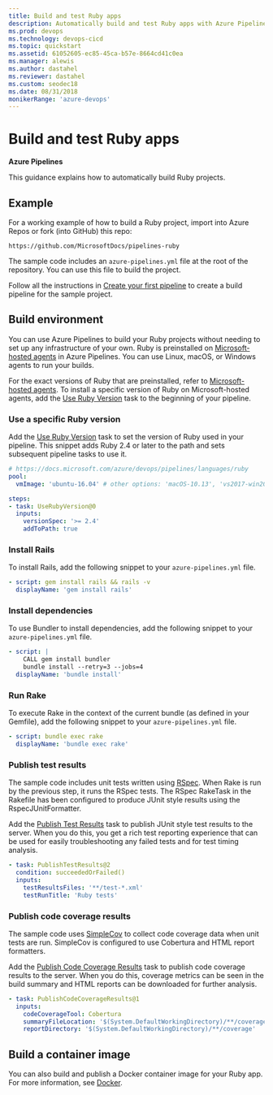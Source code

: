 ```yaml
---
title: Build and test Ruby apps
description: Automatically build and test Ruby apps with Azure Pipelines, Azure DevOps
ms.prod: devops
ms.technology: devops-cicd
ms.topic: quickstart
ms.assetid: 61052605-ec85-45ca-b57e-8664cd41c0ea
ms.manager: alewis
ms.author: dastahel
ms.reviewer: dastahel
ms.custom: seodec18
ms.date: 08/31/2018
monikerRange: 'azure-devops'
---
```


# Build and test Ruby apps

**Azure Pipelines**

This guidance explains how to automatically build Ruby projects.

## Example

For a working example of how to build a Ruby project, import into Azure Repos or fork (into GitHub) this repo:

```
https://github.com/MicrosoftDocs/pipelines-ruby
```

The sample code includes an `azure-pipelines.yml` file at the root of the repository.
You can use this file to build the project.

Follow all the instructions in [Create your first pipeline](../get-started-yaml.md) to create a build pipeline for the sample project.

## Build environment

You can use Azure Pipelines to build your Ruby projects without needing to set up any infrastructure of your own. Ruby is preinstalled on [Microsoft-hosted agents](../agents/hosted.md) in Azure Pipelines. You can use Linux, macOS, or Windows agents to run your builds.

For the exact versions of Ruby that are preinstalled, refer to [Microsoft-hosted agents](../agents/hosted.md#software). To install a specific version of Ruby on Microsoft-hosted agents, add the [Use Ruby Version](../tasks/tool/use-ruby-version.md) task to the beginning of your pipeline.

### Use a specific Ruby version

Add the [Use Ruby Version](../tasks/tool/use-ruby-version.md) task to set the version of Ruby used in your pipeline. This snippet adds Ruby 2.4 or later to the path and sets subsequent pipeline tasks to use it.

```yaml
# https://docs.microsoft.com/azure/devops/pipelines/languages/ruby
pool:
  vmImage: 'ubuntu-16.04' # other options: 'macOS-10.13', 'vs2017-win2016'

steps:
- task: UseRubyVersion@0
  inputs:
    versionSpec: '>= 2.4'
    addToPath: true
```

### Install Rails

To install Rails, add the following snippet to your `azure-pipelines.yml` file.

```yaml
- script: gem install rails && rails -v
  displayName: 'gem install rails'
```

### Install dependencies

To use Bundler to install dependencies, add the following snippet to your `azure-pipelines.yml` file.

```yaml
- script: |
    CALL gem install bundler
    bundle install --retry=3 --jobs=4
  displayName: 'bundle install'
```

### Run Rake

To execute Rake in the context of the current bundle (as defined in your Gemfile), add the following snippet to your `azure-pipelines.yml` file.

```yaml
- script: bundle exec rake
  displayName: 'bundle exec rake'
```

### Publish test results

The sample code includes unit tests written using [RSpec](http://rspec.info/). When Rake is run by the previous step, it runs the RSpec tests. The RSpec RakeTask in the Rakefile has been configured to produce JUnit style results using the RspecJUnitFormatter. 

Add the [Publish Test Results](../tasks/test/publish-test-results.md) task to publish JUnit style test results to the server. When you do this, you get a rich test reporting experience that can be used for easily troubleshooting any failed tests and for test timing analysis.

```yaml
- task: PublishTestResults@2
  condition: succeededOrFailed()
  inputs:
    testResultsFiles: '**/test-*.xml'
    testRunTitle: 'Ruby tests'
```

### Publish code coverage results

The sample code uses [SimpleCov](https://github.com/colszowka/simplecov) to collect code coverage data when unit tests are run. SimpleCov is configured to use Cobertura and HTML report formatters. 

Add the [Publish Code Coverage Results](../tasks/test/publish-code-coverage-results.md) task to publish code coverage results to the server. When you do this, coverage metrics can be seen in the build summary and HTML reports can be downloaded for further analysis.

```yaml
- task: PublishCodeCoverageResults@1
  inputs:
    codeCoverageTool: Cobertura
    summaryFileLocation: '$(System.DefaultWorkingDirectory)/**/coverage.xml'
    reportDirectory: '$(System.DefaultWorkingDirectory)/**/coverage'
```

## Build a container image

You can also build and publish a Docker container image for your Ruby app. For more information, see [Docker](docker.md).

